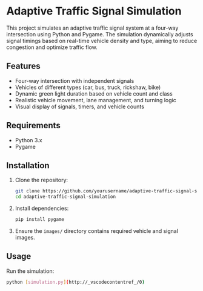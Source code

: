 # Adaptive Traffic Signal Simulation

This project simulates an adaptive traffic signal system at a four-way intersection using Python and Pygame. The simulation dynamically adjusts signal timings based on real-time vehicle density and type, aiming to reduce congestion and optimize traffic flow.

## Features

- Four-way intersection with independent signals
- Vehicles of different types (car, bus, truck, rickshaw, bike)
- Dynamic green light duration based on vehicle count and class
- Realistic vehicle movement, lane management, and turning logic
- Visual display of signals, timers, and vehicle counts

## Requirements

- Python 3.x
- Pygame

## Installation

1. Clone the repository:
    ```sh
    git clone https://github.com/yourusername/adaptive-traffic-signal-simulation.git
    cd adaptive-traffic-signal-simulation
    ```

2. Install dependencies:
    ```sh
    pip install pygame
    ```

3. Ensure the `images/` directory contains required vehicle and signal images.

## Usage

Run the simulation:
```sh
python [simulation.py](http://_vscodecontentref_/0)
